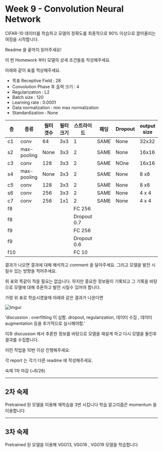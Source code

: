 # Week 9 - Convolution Neural Network

CIFAR-10 데이터를 학습하고 모델의 정확도를 최종적으로 90% 이상으로 끌어올리는 여정을 시작합니다.

Readme 을 끝까지 읽어주세요!

이 번 Homework 부터 모델의 상세 조건들을 작성해주세요.

아래와 같이 표를 적상해주세요.

- 목표 Receptive Field : 28 <br>
- Convolution Phase 후  출력 크기  :  4 <br>
- Regularization  : L2
- Batch size : 120
- Learning rate : 0.0001
- Data normalization : min max normalization
- Standardization : None


| 층  | 종류|필터 갯수  | 필터 크기 | 스트라이드 | 패딩   | Dropout | output size |
|--- |--- |----|----|----|----|----| ---|
| c1 |conv| 64| 3x3| 1  | SAME | None| 32x32 |
| s2 |max-pooling| None| 3x3| 2  | SAME | None|16x16 |
| c3 |conv| 128| 3x3| 2  | SAME |NOne |16x16 |
| s4 |max-pooling| None| 3x3| 2  | SAME | None|8 x8 |
| c5 |conv| 128| 3x3| 2  | SAME | None |8 x8 |
| s6 |conv| 256| 3x3| 2  | SAME | None |4 x 4 |
| c7 |conv| 256| 1x1| 2  | SAME | None |4 x 4 |
| f8 ||| | FC 256  | |  ||
| f8 ||| | Dropout 0.7 | |  ||
| f9 ||| | FC 256  | |  ||
| f9 ||| | Dropout 0.6 | |  ||
| f10||| | FC 10   | |  ||

결과가 나오면 결과에 대해 해석하고 comment 을 달아주세요. 그리고 모델을 발전 시킬수 있는 방향을 적어주세요.

위 표와 똑같이 적을 필요는 없습니다. 하지만 중요한 정보들이 기록되고 그 기록을 바탕으로 모델에 대해 추론하고 발전 시킬수 있어야 합니다.

가령 위 표로 학습시켰을때 아래와 같은 결과가 나온다면

![Imgur](https://i.imgur.com/yqrIm5u.png)

'discussion : overfitting 이 심함. dropout, regularization, 데이터 수집 , 데이터 augmentation 등을 추가적으로 실시해야함.'

이후 discussion 에서 추론한 정보를 바탕으로 모델을 재설계 하고 다시 모델을 돌린후 결과를 수집합니다.

이런 작업을 10번 이상 진행해주세요.

각 report 는 각기 다른 readme 에 작성해주세요.

숙제 1차 마감 (~6/26)

-------
## 2차 숙제

Pretrained 된 모델을 이용해 재학습을 3번 시킵니다
학습 알고리즘은 momentum 을 이용합니다

-------
## 3차 숙제

Pretrained 된 모델을 이용해
VGG13, VGG16 , VGG19 모델을 학습합니다






